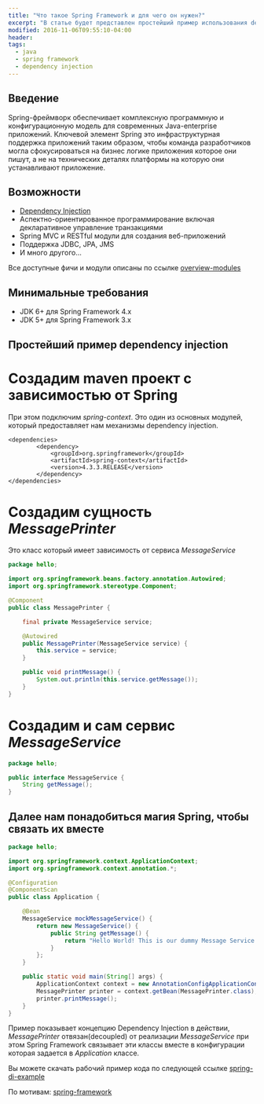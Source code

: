 ```yaml
---
title: "Что такое Spring Framework и для чего он нужен?"
excerpt: "В статье будет представлен простейший пример использования dependency injection в Spring"
modified: 2016-11-06T09:55:10-04:00
header:
tags: 
  - java
  - spring framework
  - dependency injection
---
```


## Введение
Spring-фреймворк обеспечивает комплексную программную и конфигурационную модель для 
современных Java-enterprise приложений.
Ключевой элемент Spring это инфраструктурная поддержка приложений таким образом,
чтобы команда разработчиков могла сфокусироваться на бизнес логике приложения которое 
они пишут, а не на технических деталях платформы на которую они устанавливают приложение.

## Возможности
 * [Dependency Injection](https://en.wikipedia.org/wiki/Dependency_injection)
 * Аспектно-ориентированное программирование включая декларативное управление транзакциями
 * Spring MVC и RESTful модули для создания веб-приложений
 * Поддержка JDBC, JPA, JMS
 * И много другого...

Все доступные фичи и модули описаны по ссылке [overview-modules](http://docs.spring.io/spring-framework/docs/current/spring-framework-reference/html/overview.html#overview-modules)

## Минимальные требования
 * JDK 6+ для Spring Framework 4.x
 * JDK 5+ для Spring Framework 3.x

## Простейший пример dependency injection

# Создадим maven проект с зависимостью от Spring
При этом подключим _spring-context_. Это один из основных модулей, который 
предоставляет нам механизмы dependency injection.

```
<dependencies>
        <dependency>
            <groupId>org.springframework</groupId>
            <artifactId>spring-context</artifactId>
            <version>4.3.3.RELEASE</version>
        </dependency>
</dependencies>
```

# Создадим сущность _MessagePrinter_
Это класс который имеет зависимость от сервиса _MessageService_

```java
package hello;

import org.springframework.beans.factory.annotation.Autowired;
import org.springframework.stereotype.Component;

@Component
public class MessagePrinter {

    final private MessageService service;

    @Autowired
    public MessagePrinter(MessageService service) {
        this.service = service;
    }

    public void printMessage() {
        System.out.println(this.service.getMessage());
    }
}
```

# Создадим и сам сервис _MessageService_

```java
package hello;

public interface MessageService {
    String getMessage();
}
```

## Далее нам понадобиться магия Spring, чтобы связать их вместе

```java
package hello;

import org.springframework.context.ApplicationContext;
import org.springframework.context.annotation.*;

@Configuration
@ComponentScan
public class Application {

    @Bean
    MessageService mockMessageService() {
        return new MessageService() {
            public String getMessage() {
                return "Hello World! This is our dummy Message Service speaking.";
            }
        };
    }

    public static void main(String[] args) {
        ApplicationContext context = new AnnotationConfigApplicationContext(Application.class);
        MessagePrinter printer = context.getBean(MessagePrinter.class);
        printer.printMessage();
    }
}
```

Пример показывает концепцию Dependency Injection в действии, _MessagePrinter_ отвязан(decoupled) от реализации _MessageService_
при этом Spring Framework связывает эти классы вместе в конфигурации которая задается в _Application_ классе.

Вы можете скачать рабочий пример кода по следующей ссылке [spring-di-example](https://github.com/levrun/spring-di-example)

По мотивам: [spring-framework](http://projects.spring.io/spring-framework/)
